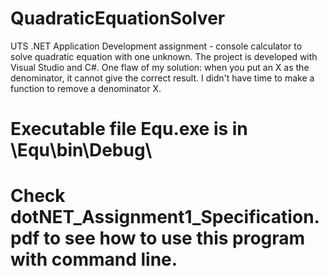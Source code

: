 # QuadraticEquationSolver
UTS .NET Application Development assignment - console calculator to solve quadratic equation with one unknown.
The project is developed with Visual Studio and C#.
One flaw of my solution: when you put an X as the denominator, it cannot give the correct result. I didn't have time to make a function to remove a denominator X. 

# Executable file Equ.exe is in \Equ\bin\Debug\
# Check dotNET_Assignment1_Specification.pdf to see how to use this program with command line.

